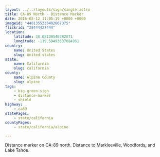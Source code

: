 ```yaml
---
layout: ../../layouts/sign/single.astro
title: CA-89 North - Distance Marker
date: 2016-08-12 11:05:19 +0000 +0000
imageid: "4401355233492867375"
flickrid: "28444427444"
location:
    latitude: 38.68130548382871
    longitude: -119.59493637084961
country:
    name: United States
    slug: united-states
state:
    name: California
    slug: california
county:
    name: Alpine County
    slug: alpine
tags:
    - big-green-sign
    - distance-marker
    - shield
highway:
    - ca89
statePages:
    - state/california
countyPages:
    - state/california/alpine

---
```

Distance marker on CA-89 north.  Distance to Markleeville, Woodfords, and Lake Tahoe.